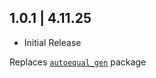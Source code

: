 ## 1.0.1 | 4.11.25

- Initial Release

Replaces [`autoequal_gen`](https://pub.dev/packages/autoequal_gen) package
